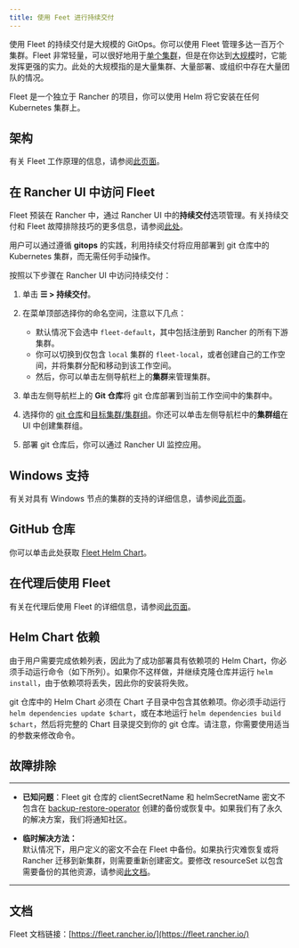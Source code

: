 ```yaml
---
title: 使用 Feet 进行持续交付
---
```


使用 Fleet 的持续交付是大规模的 GitOps。你可以使用 Fleet 管理多达一百万个集群。Fleet 非常轻量，可以很好地用于[单个集群](https://fleet.rancher.io/single-cluster-install)，但是在你达到[大规模](https://fleet.rancher.io/multi-cluster-install)时，它能发挥更强的实力。此处的大规模指的是大量集群、大量部署、或组织中存在大量团队的情况。

Fleet 是一个独立于 Rancher 的项目，你可以使用 Helm 将它安装在任何 Kubernetes 集群上。


## 架构

有关 Fleet 工作原理的信息，请参阅[此页面](../../../integrations-in-rancher/fleet-gitops-at-scale/architecture.md)。

## 在 Rancher UI 中访问 Fleet

Fleet 预装在 Rancher 中，通过 Rancher UI 中的**持续交付**选项管理。有关持续交付和 Fleet 故障排除技巧的更多信息，请参阅[此处](https://fleet.rancher.io/troubleshooting)。

用户可以通过遵循 **gitops** 的实践，利用持续交付将应用部署到 git 仓库中的 Kubernetes 集群，而无需任何手动操作。

按照以下步骤在 Rancher UI 中访问持续交付：

1. 单击 **☰ > 持续交付**。

1. 在菜单顶部选择你的命名空间，注意以下几点：
   - 默认情况下会选中 `fleet-default`，其中包括注册到 Rancher 的所有下游集群。
   - 你可以切换到仅包含 `local` 集群的 `fleet-local`，或者创建自己的工作空间，并将集群分配和移动到该工作空间。
   - 然后，你可以单击左侧导航栏上的**集群**来管理集群。

1. 单击左侧导航栏上的 **Git 仓库**将 git 仓库部署到当前工作空间中的集群中。

1. 选择你的 [git 仓库](https://fleet.rancher.io/gitrepo-add)和[目标集群/集群组](https://fleet.rancher.io/gitrepo-targets)。你还可以单击左侧导航栏中的**集群组**在 UI 中创建集群组。

1. 部署 git 仓库后，你可以通过 Rancher UI 监控应用。

## Windows 支持

有关对具有 Windows 节点的集群的支持的详细信息，请参阅[此页面](../../../integrations-in-rancher/fleet-gitops-at-scale/windows-support.md)。


## GitHub 仓库

你可以单击此处获取 [Fleet Helm Chart](https://github.com/rancher/fleet/releases/latest)。


## 在代理后使用 Fleet

有关在代理后使用 Fleet 的详细信息，请参阅[此页面](../../../integrations-in-rancher/fleet-gitops-at-scale/use-fleet-behind-a-proxy.md)。

## Helm Chart 依赖

由于用户需要完成依赖列表，因此为了成功部署具有依赖项的 Helm Chart，你必须手动运行命令（如下所列）。如果你不这样做，并继续克隆仓库并运行 `helm install`，由于依赖项将丢失，因此你的安装将失败。

git 仓库中的 Helm Chart 必须在 Chart 子目录中包含其依赖项。你必须手动运行 `helm dependencies update $chart`，或在本地运行 `helm dependencies build $chart`，然后将完整的 Chart 目录提交到你的 git 仓库。请注意，你需要使用适当的参数来修改命令。

## 故障排除

---
* **已知问题**：Fleet git 仓库的 clientSecretName 和 helmSecretName 密文不包含在 [backup-restore-operator](../backup-restore-and-disaster-recovery/back-up-rancher.md#1-安装-`rancher-backup`-operator) 创建的备份或恢复中。如果我们有了永久的解决方案，我们将通知社区。

* **临时解决方法：** <br/>
   默认情况下，用户定义的密文不会在 Fleet 中备份。如果执行灾难恢复或将 Rancher 迁移到新集群，则需要重新创建密文。要修改 resourceSet 以包含需要备份的其他资源，请参阅[此文档](https://github.com/rancher/backup-restore-operator#user-flow)。

---

## 文档

Fleet 文档链接：[https://fleet.rancher.io/](https://fleet.rancher.io/)
